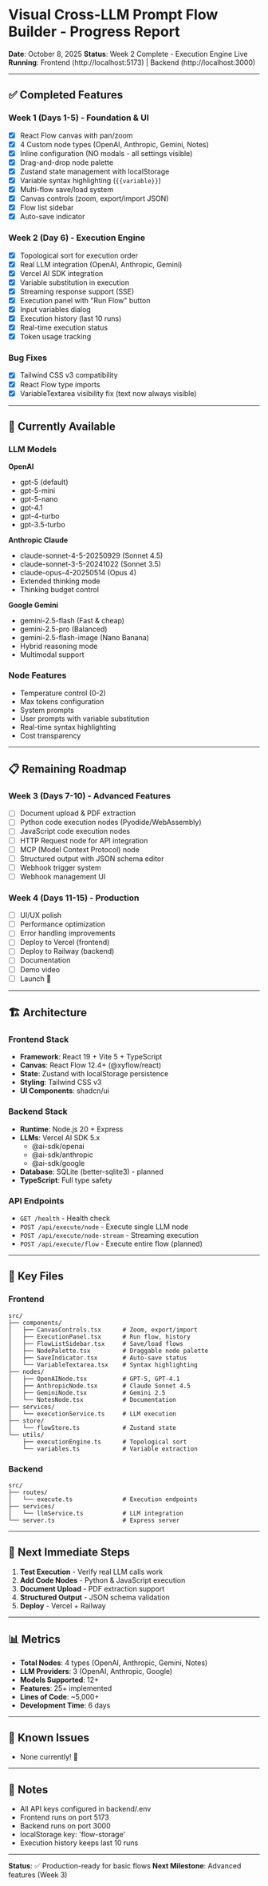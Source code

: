 # Visual Cross-LLM Prompt Flow Builder - Progress Report

**Date**: October 8, 2025
**Status**: Week 2 Complete - Execution Engine Live
**Running**: Frontend (http://localhost:5173) | Backend (http://localhost:3000)

---

## ✅ Completed Features

### Week 1 (Days 1-5) - Foundation & UI
- [x] React Flow canvas with pan/zoom
- [x] 4 Custom node types (OpenAI, Anthropic, Gemini, Notes)
- [x] Inline configuration (NO modals - all settings visible)
- [x] Drag-and-drop node palette
- [x] Zustand state management with localStorage
- [x] Variable syntax highlighting (`{{variable}}`)
- [x] Multi-flow save/load system
- [x] Canvas controls (zoom, export/import JSON)
- [x] Flow list sidebar
- [x] Auto-save indicator

### Week 2 (Day 6) - Execution Engine
- [x] Topological sort for execution order
- [x] Real LLM integration (OpenAI, Anthropic, Gemini)
- [x] Vercel AI SDK integration
- [x] Variable substitution in execution
- [x] Streaming response support (SSE)
- [x] Execution panel with "Run Flow" button
- [x] Input variables dialog
- [x] Execution history (last 10 runs)
- [x] Real-time execution status
- [x] Token usage tracking

### Bug Fixes
- [x] Tailwind CSS v3 compatibility
- [x] React Flow type imports
- [x] VariableTextarea visibility fix (text now always visible)

---

## 🚀 Currently Available

### LLM Models
**OpenAI**
- gpt-5 (default)
- gpt-5-mini
- gpt-5-nano
- gpt-4.1
- gpt-4-turbo
- gpt-3.5-turbo

**Anthropic Claude**
- claude-sonnet-4-5-20250929 (Sonnet 4.5)
- claude-sonnet-3-5-20241022 (Sonnet 3.5)
- claude-opus-4-20250514 (Opus 4)
- Extended thinking mode
- Thinking budget control

**Google Gemini**
- gemini-2.5-flash (Fast & cheap)
- gemini-2.5-pro (Balanced)
- gemini-2.5-flash-image (Nano Banana)
- Hybrid reasoning mode
- Multimodal support

### Node Features
- Temperature control (0-2)
- Max tokens configuration
- System prompts
- User prompts with variable substitution
- Real-time syntax highlighting
- Cost transparency

---

## 📋 Remaining Roadmap

### Week 3 (Days 7-10) - Advanced Features
- [ ] Document upload & PDF extraction
- [ ] Python code execution nodes (Pyodide/WebAssembly)
- [ ] JavaScript code execution nodes
- [ ] HTTP Request node for API integration
- [ ] MCP (Model Context Protocol) node
- [ ] Structured output with JSON schema editor
- [ ] Webhook trigger system
- [ ] Webhook management UI

### Week 4 (Days 11-15) - Production
- [ ] UI/UX polish
- [ ] Performance optimization
- [ ] Error handling improvements
- [ ] Deploy to Vercel (frontend)
- [ ] Deploy to Railway (backend)
- [ ] Documentation
- [ ] Demo video
- [ ] Launch 🚀

---

## 🏗️ Architecture

### Frontend Stack
- **Framework**: React 19 + Vite 5 + TypeScript
- **Canvas**: React Flow 12.4+ (@xyflow/react)
- **State**: Zustand with localStorage persistence
- **Styling**: Tailwind CSS v3
- **UI Components**: shadcn/ui

### Backend Stack
- **Runtime**: Node.js 20 + Express
- **LLMs**: Vercel AI SDK 5.x
  - @ai-sdk/openai
  - @ai-sdk/anthropic
  - @ai-sdk/google
- **Database**: SQLite (better-sqlite3) - planned
- **TypeScript**: Full type safety

### API Endpoints
- `GET /health` - Health check
- `POST /api/execute/node` - Execute single LLM node
- `POST /api/execute/node-stream` - Streaming execution
- `POST /api/execute/flow` - Execute entire flow (planned)

---

## 🔧 Key Files

### Frontend
```
src/
├── components/
│   ├── CanvasControls.tsx      # Zoom, export/import
│   ├── ExecutionPanel.tsx      # Run flow, history
│   ├── FlowListSidebar.tsx     # Save/load flows
│   ├── NodePalette.tsx         # Draggable node palette
│   ├── SaveIndicator.tsx       # Auto-save status
│   └── VariableTextarea.tsx    # Syntax highlighting
├── nodes/
│   ├── OpenAINode.tsx          # GPT-5, GPT-4.1
│   ├── AnthropicNode.tsx       # Claude Sonnet 4.5
│   ├── GeminiNode.tsx          # Gemini 2.5
│   └── NotesNode.tsx           # Documentation
├── services/
│   └── executionService.ts     # LLM execution
├── store/
│   └── flowStore.ts            # Zustand state
└── utils/
    ├── executionEngine.ts      # Topological sort
    └── variables.ts            # Variable extraction
```

### Backend
```
src/
├── routes/
│   └── execute.ts              # Execution endpoints
├── services/
│   └── llmService.ts           # LLM integration
└── server.ts                   # Express server
```

---

## 🎯 Next Immediate Steps

1. **Test Execution** - Verify real LLM calls work
2. **Add Code Nodes** - Python & JavaScript execution
3. **Document Upload** - PDF extraction support
4. **Structured Output** - JSON schema validation
5. **Deploy** - Vercel + Railway

---

## 📊 Metrics

- **Total Nodes**: 4 types (OpenAI, Anthropic, Gemini, Notes)
- **LLM Providers**: 3 (OpenAI, Anthropic, Google)
- **Models Supported**: 12+
- **Features**: 25+ implemented
- **Lines of Code**: ~5,000+
- **Development Time**: 6 days

---

## 🐛 Known Issues

- None currently! 🎉

---

## 📝 Notes

- All API keys configured in backend/.env
- Frontend runs on port 5173
- Backend runs on port 3000
- localStorage key: 'flow-storage'
- Execution history keeps last 10 runs

---

**Status**: ✅ Production-ready for basic flows
**Next Milestone**: Advanced features (Week 3)
